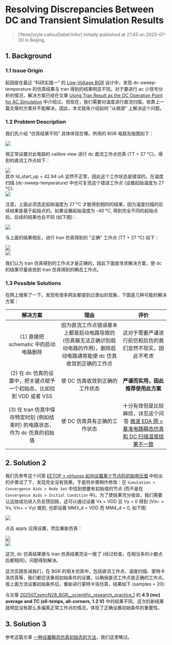 # Resolving Discrepancies Between DC and Transient Simulation Results

> [!Note|style:callout|label:Infor]
> Initially published at 21:45 on 2025-07-30 in Beijing.

## 1. Background

### 1.1 Issue Origin

起因是在最近 “科研实践一” 的 [Low-Voltage BGR](<Projects/Scientific Research Practice 1 (Low-Voltage BGR).md>) 设计中，发现 dc-sweep-temperature 的仿真结果与 tran 得到的结果明显不同。对于要进行 ac 小信号分析的情况，解决方案已经在文章 [Using Tran Result as the DC Operation Point for AC Simulation](<AnalogIC/Virtuoso Tutorials - 9. Using Tran Result as the DC Operation Point for AC Simulation.md>) 中介绍过。但现在，我们需要对温度进行直流扫描，依靠上一篇文章的方案并不能解决，因此，本文就来介绍如何 “从根源” 上解决这个问题。

### 1.2 Problem Description

我们先介绍 "仿真结果不同" 具体体现在哪。所用的 BGR 电路及版图如下：
<div class="center"><img src="https://imagebank-0.oss-cn-beijing.aliyuncs.com/VS-PicGo/2025-07-30-22-46-21_Virtuoso Tutorials - 8. Resolving Discrepancies Between DC and Transient Simulation Results.png"/></div>

按正常设置对此电路的 calibre view 进行 dc 直流工作点仿真 (TT + 27 °C)，得到的直流工作点如下：
<div class="center"><img src="https://imagebank-0.oss-cn-beijing.aliyuncs.com/VS-PicGo/2025-07-30-22-53-01_Virtuoso Tutorials - 8. Resolving Discrepancies Between DC and Transient Simulation Results.png"/></div>
其中 Id_start_up = 42.94 uA 显然不正常，因此这个工作状态是错误的。在温度扫描 (dc-sweep-temperature) 中也可复现这个错误工作点 (设置起始温度为 27 °C):
<div class="center"><img src="https://imagebank-0.oss-cn-beijing.aliyuncs.com/VS-PicGo/2025-07-30-23-01-13_Virtuoso Tutorials - 8. Resolving Discrepancies Between DC and Transient Simulation Results.png"/></div>

注意，上面必须选定起始温度为 27 °C 才能得到相同的结果，因为温度扫描的后续结果是基于起始点的。如果设置起始温度为 -40 °C, 得到完全不同的起始点后，后续的结果也会不同 (如下图)：
<div class="center"><img src="https://imagebank-0.oss-cn-beijing.aliyuncs.com/VS-PicGo/2025-07-30-23-00-42_Virtuoso Tutorials - 8. Resolving Discrepancies Between DC and Transient Simulation Results.png"/></div>


与上面的结果相反，进行 tran 仿真得到的 "正确" 工作点 (TT + 27 °C) 如下：

<div class="center"><img src="https://imagebank-0.oss-cn-beijing.aliyuncs.com/VS-PicGo/2025-07-30-23-05-23_Virtuoso Tutorials - 8. Resolving Discrepancies Between DC and Transient Simulation Results.png"/></div>
<div class="center"><img src="https://imagebank-0.oss-cn-beijing.aliyuncs.com/VS-PicGo/2025-07-30-23-19-25_Virtuoso Tutorials - 8. Resolving Discrepancies Between DC and Transient Simulation Results.png"/></div>

我们认为 tran 仿真得到的工作点才是正确的，因此下面就寻求解决方案，使 dc 的结果尽量收敛到 tran 仿真得到的瞬态工作点。



### 1.3 Possible Solutions

在网上搜索了一下，发现有很多网友都提到过类似的现象，下面是几种可能的解决方案：

<div class='center'>

| 解决方案 | 理由 | 评价 |
|:-:|:-:|:-:|
 | (1) 直接把 schematic 中的启动电路删除 | 因为直流工作点错误基本上都是启动电路导致的 (仿真器无法正确识别启动电路的作用)，删除启动电路通常能使 dc 仿真收敛到正确的工作点 | 这对于需要严谨进行前仿和后仿的我们显然不现实，因此不考虑 |
 | (2) 在 dc 仿真的设置中，把关键点赋予一个初始态，比如拉到 VDD 或者 VSS | 使 DC 仿真收敛到正确的工作状态 | **严谨而实用，因此推荐使用此方案** |
 | (3) 在 tran 仿真中保存特定时刻 (例如结束时) 的电路状态，作为 dc 仿真的初始值 | 使 DC 仿真具有正确的工作状态 | 十分有效但是比较麻烦，详见这个问答 [微波 EDA 网 > 基准电路瞬态仿真和 DC 扫描温度结果不一致](http://ee.mweda.com/ask/402108.html) |
</div>

## 2. Solution 2

我们先参考这个问答 [EETOP > virtuoso 如何设置某个节点的初始电压值](https://bbs.eetop.cn/thread-663990-1-1.html) 中给出的步骤试了下，发现完全没有效果。于是将步骤稍作修改：在 `Simulation > Convergence Aids > Node Set` 中找到想要有初始值的节点 (而不是在 `Convergence Aids > Initial Condition` 中)。为了使结果充分收敛，我们需要让运放成功进入负反馈回路，这可以通过设置 Vx = VDD 且 Vy = 0 得到 (Vin- = Vx, Vin+ = Vy) 做到, 也即设置 MM3_d = VDD 而 MM4_d = 0, 如下图:

<div class="center"><img src="https://imagebank-0.oss-cn-beijing.aliyuncs.com/VS-PicGo/2025-07-30-23-44-16_Virtuoso Tutorials - 8. Resolving Discrepancies Between DC and Transient Simulation Results.png"/></div>

点击 apply 应用设置，然后重新仿真：
<div class="center"><img src="https://imagebank-0.oss-cn-beijing.aliyuncs.com/VS-PicGo/2025-07-30-23-16-25_Virtuoso Tutorials - 8. Resolving Discrepancies Between DC and Transient Simulation Results.png"/></div>
<div class="center"><img src="https://imagebank-0.oss-cn-beijing.aliyuncs.com/VS-PicGo/2025-07-30-23-47-16_Virtuoso Tutorials - 8. Resolving Discrepancies Between DC and Transient Simulation Results.png"/></div>

这次, dc 仿真结果便与 tran 仿真结果完全一致了 (经过检查，在相当多的小数点后都相同)，问题得到解决。

这次实践告诫我们，在 BGR 的相关仿真中，包括直流工作点、温度扫描、蒙特卡洛仿真等，我们都应该重视初始条件的设置，以确保直流工作点是正确的工作点。按上面方法设置初始条件后，重新进行蒙特卡洛仿真，结果如下 (samples = 20):



与文章 [202507_tsmcN28_BGR__scientific_research_practice_1](<AnalogICDesigns/202507_tsmcN28_BGR__scientific_research_practice_1.md>) 的 **4.5 (mc) average and TC (all-temps, all-corners, 1.2 V)** 中的结果不同，这次的新结果就明显没有那么多偏离正常工作点的情况，体现了正确设置初始条件的重要性。



## 3. Solution 3

参考这篇文章 [一种设置瞬态仿真初始态的方法](https://zhuanlan.zhihu.com/p/24416542)，我们这里略过。





